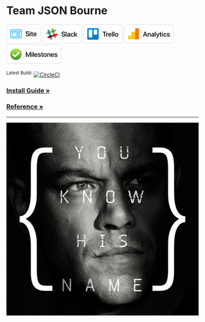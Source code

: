 # Team JSON Bourne

<a href="https://findmyappetite.com" title="Site" target="_blank"><img src="repo_resources/Site Button.png" alt="Site" height="50px" /></a>
<a href="https://json-bourne.slack.com" title="Slack" target="_blank"><img src="repo_resources/Slack Button.png" alt="Slack" height="50px" /></a>
<a href="https://trello.com/jsonbourne" title="Trello" target="_blank"><img src="repo_resources/Trello Button.png" alt="Trello" height="50px" /></a>
<a href="https://analytics.google.com/analytics/web/#embed/report-home/a107916920w161141114p162281593" title="Analytics" target="_blank"><img src="repo_resources/Analytics Button.png" alt="Analytics" height="50px" /></a>
<a href="https://github.com/Burry/JSON-Bourne-Temp-Name/milestones?direction=asc&sort=due_date" title="Milestones" target="_blank"><img src="repo_resources/Milestones Button.png" alt="Milestones" height="50px" /></a>

<sup>Latest Build:</sup> [![CircleCI](https://circleci.com/gh/Burry/JSON-Bourne.svg?style=svg)](https://circleci.com/gh/Burry/JSON-Bourne)

### [Install Guide &raquo;](https://github.com/Burry/JSON-Bourne/blob/master/doc/install.md)
### [Reference &raquo;](https://github.com/Burry/JSON-Bourne/blob/master/doc/reference.md)

---

<p align="center"><img src="repo_resources/JSON Bourne.jpg"></p>

